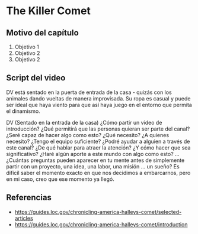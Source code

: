 # The Killer Comet
## Motivo del capítulo

1. Objetivo 1
2. Objetivo 2
3. Objetivo 2

## Script del video

DV está sentado en la puerta de entrada de la casa - quizás con
los animales dando vueltas de manera improvisada. Su ropa es
casual y puede ser ideal que haya viento para que así haya juego
en el entorno que permita el dinamismo.

DV
(Sentado en la entrada de la casa)
¿Cómo partir un video de introducción? ¿Qué
permitirá que las personas quieran ser parte
del canal? ¿Seré capaz de hacer algo como
esto? ¿Qué necesito? ¿A quienes necesito?
¿Tengo el equipo suficiente? ¿Podré ayudar a
alguien a través de este canal? ¿De qué
hablar para atraer la atención? ¿Y cómo
hacer que sea significativo? ¿Haré algún
aporte a este mundo con algo como esto? ...
¿Cuántas preguntas pueden aparecer en tu
mente antes de simplemente partir con un
proyecto, una idea, una labor, una misión ...
un sueño? Es difícil saber el momento exacto
en que nos decidimos a embarcarnos, pero en
mi caso, creo que ese momento ya llegó.

## Referencias
- https://guides.loc.gov/chronicling-america-halleys-comet/selected-articles
- https://guides.loc.gov/chronicling-america-halleys-comet/introduction
